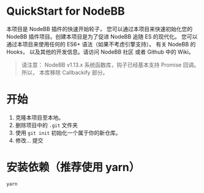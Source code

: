 # QuickStart for NodeBB
本项目是 NodeBB 插件的快速开始轮子， 您可以通过本项目来快速初始化您的 NodeBB 插件项目。创建本项目是为了促进 NodeBB 追随 ES 的现代化。
您可以通过本项目来使用任何的 ES6+ 语法（如果不考虑引擎支持）。
有关 NodeBB 的 Hooks， 以及其他的开发信息。请访问 NodeBB 社区 或者 Github 中的 Wiki。

> 请注意： NodeBB v1.13.x 系统函数库，钩子已经基本支持 Promise 回调。 所以， 本库移除 Callbackify 部分。

# 开始
1. 克隆本项目至本地。
2. 删除项目中的 `.git` 文件夹
3. 使用 `git init` 初始化一个属于你的新仓库。
4. 修改... 提交

# 安装依赖（推荐使用 yarn）
```
yarn
```